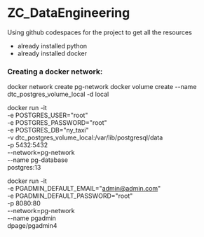 # ZC_DataEngineering

Using github codespaces for the project to get all the resources

- already installed python
- already installed docker

### Creating a docker network:
docker network create pg-network
docker volume create --name dtc_postgres_volume_local -d local

docker run -it \
 -e POSTGRES_USER="root" \
 -e POSTGRES_PASSWORD="root" \
 -e POSTGRES_DB="ny_taxi" \
 -v dtc_postgres_volume_local:/var/lib/postgresql/data \
 -p 5432:5432 \
 --network=pg-network \
 --name pg-database \
 postgres:13

 docker run -it \
 -e PGADMIN_DEFAULT_EMAIL="admin@admin.com" \
 -e PGADMIN_DEFAULT_PASSWORD="root" \
 -p 8080:80 \
 --network=pg-network \
 --name pgadmin \
   dpage/pgadmin4
